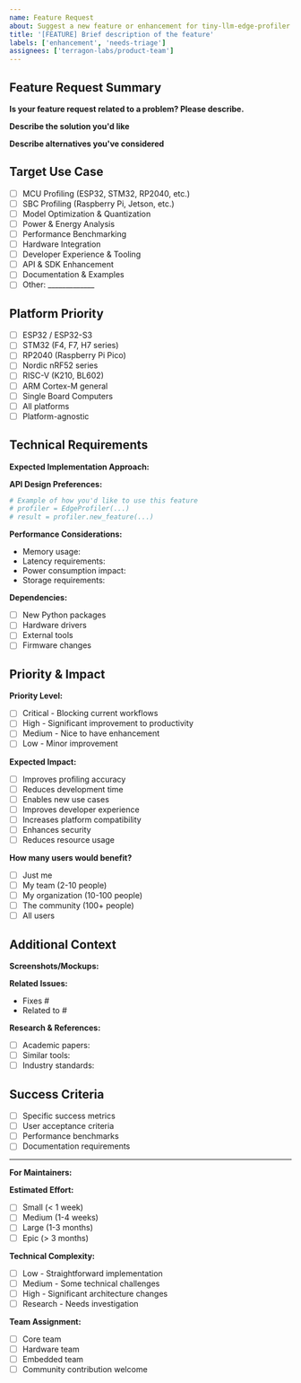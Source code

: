 ```yaml
---
name: Feature Request
about: Suggest a new feature or enhancement for tiny-llm-edge-profiler
title: '[FEATURE] Brief description of the feature'
labels: ['enhancement', 'needs-triage']
assignees: ['terragon-labs/product-team']
---
```


## Feature Request Summary
<!-- Provide a clear and concise description of the feature you'd like to see -->

**Is your feature request related to a problem? Please describe.**
<!-- A clear description of what the problem is. Ex. I'm always frustrated when [...] -->

**Describe the solution you'd like**
<!-- A clear description of what you want to happen -->

**Describe alternatives you've considered**
<!-- A clear description of any alternative solutions or features you've considered -->

## Target Use Case
<!-- Select the primary use case this feature addresses -->
- [ ] MCU Profiling (ESP32, STM32, RP2040, etc.)
- [ ] SBC Profiling (Raspberry Pi, Jetson, etc.)
- [ ] Model Optimization & Quantization
- [ ] Power & Energy Analysis
- [ ] Performance Benchmarking
- [ ] Hardware Integration
- [ ] Developer Experience & Tooling
- [ ] API & SDK Enhancement
- [ ] Documentation & Examples
- [ ] Other: _____________

## Platform Priority
<!-- Which platforms should this feature target first? -->
- [ ] ESP32 / ESP32-S3
- [ ] STM32 (F4, F7, H7 series)
- [ ] RP2040 (Raspberry Pi Pico)
- [ ] Nordic nRF52 series
- [ ] RISC-V (K210, BL602)
- [ ] ARM Cortex-M general
- [ ] Single Board Computers
- [ ] All platforms
- [ ] Platform-agnostic

## Technical Requirements
<!-- If you have technical insights, please share them -->

**Expected Implementation Approach:**
<!-- How do you envision this being implemented? -->

**API Design Preferences:**
```python
# Example of how you'd like to use this feature
# profiler = EdgeProfiler(...)
# result = profiler.new_feature(...)
```

**Performance Considerations:**
<!-- Any performance requirements or constraints? -->
- Memory usage: 
- Latency requirements:
- Power consumption impact:
- Storage requirements:

**Dependencies:**
<!-- Any new dependencies this might require -->
- [ ] New Python packages
- [ ] Hardware drivers
- [ ] External tools
- [ ] Firmware changes

## Priority & Impact
<!-- Help us understand the importance of this feature -->

**Priority Level:**
- [ ] Critical - Blocking current workflows
- [ ] High - Significant improvement to productivity
- [ ] Medium - Nice to have enhancement
- [ ] Low - Minor improvement

**Expected Impact:**
- [ ] Improves profiling accuracy
- [ ] Reduces development time
- [ ] Enables new use cases
- [ ] Improves developer experience
- [ ] Increases platform compatibility
- [ ] Enhances security
- [ ] Reduces resource usage

**How many users would benefit?**
- [ ] Just me
- [ ] My team (2-10 people)
- [ ] My organization (10-100 people)
- [ ] The community (100+ people)
- [ ] All users

## Additional Context
<!-- Add any other context, mockups, or examples about the feature request -->

**Screenshots/Mockups:**
<!-- If applicable, add screenshots or mockups to help explain your feature -->

**Related Issues:**
<!-- Link to any related issues or discussions -->
- Fixes #
- Related to #

**Research & References:**
<!-- Any research, papers, or examples that inspired this feature -->
- [ ] Academic papers: 
- [ ] Similar tools: 
- [ ] Industry standards:

## Success Criteria
<!-- How will we know this feature is successful? -->
- [ ] Specific success metrics
- [ ] User acceptance criteria
- [ ] Performance benchmarks
- [ ] Documentation requirements

---

**For Maintainers:**
<!-- To be filled by maintainers during triage -->

**Estimated Effort:**
- [ ] Small (< 1 week)
- [ ] Medium (1-4 weeks) 
- [ ] Large (1-3 months)
- [ ] Epic (> 3 months)

**Technical Complexity:**
- [ ] Low - Straightforward implementation
- [ ] Medium - Some technical challenges
- [ ] High - Significant architecture changes
- [ ] Research - Needs investigation

**Team Assignment:**
- [ ] Core team
- [ ] Hardware team
- [ ] Embedded team
- [ ] Community contribution welcome